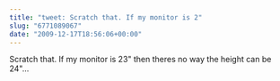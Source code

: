 ```yaml
---
title: "tweet: Scratch that. If my monitor is 2"
slug: "6771089067"
date: "2009-12-17T18:56:06+00:00"
---
```

Scratch that. If my monitor is 23" then theres no way the height can be 24"...